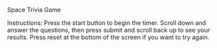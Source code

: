 Space Trivia Game

Instructions: Press the start button to begin the timer. Scroll down and answer the questions, then press submit and scroll back up to see your results. Press reset at the bottom of the screen if you want to try again.



